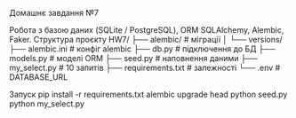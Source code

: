 Домашнє завдання №7

Робота з базою даних (SQLite / PostgreSQL), ORM SQLAlchemy, Alembic, Faker.
Структура проєкту
HW7/
├── alembic/         # міграції
│   └── versions/    
├── alembic.ini      # конфіг alembic
├── db.py            # підключення до БД
├── models.py        # моделі ORM
├── seed.py          # наповнення даними
├── my_select.py     # 10 запитів
├── requirements.txt # залежності
└── .env             # DATABASE_URL

Запуск
pip install -r requirements.txt
alembic upgrade head
python seed.py
python my_select.py

